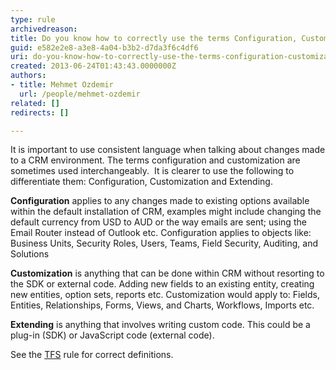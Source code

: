 ```yaml
---
type: rule
archivedreason: 
title: Do you know how to correctly use the terms Configuration, Customization and Extending in the CRM context?
guid: e582e2e8-a3e8-4a04-b3b2-d7da3f6c4df6
uri: do-you-know-how-to-correctly-use-the-terms-configuration-customization-and-extending-in-the-crm-context
created: 2013-06-24T01:43:43.0000000Z
authors:
- title: Mehmet Ozdemir
  url: /people/mehmet-ozdemir
related: []
redirects: []

---
```


It is important to use consistent language when talking about changes made to a CRM environment. The terms configuration and customization are sometimes used interchangeably.  It is clearer to use the following to differentiate them: Configuration, Customization and Extending.



<!--endintro-->
**Configuration** applies to any changes made to existing options available within the default installation of CRM, examples might include changing the default currency from USD to AUD or the way emails are sent; using the Email Router instead of Outlook etc.
Configuration applies to objects like: Business Units, Security Roles, Users, Teams, Field Security, Auditing, and Solutions

 **Customization** is anything that can be done within CRM without resorting to the SDK or external code. Adding new fields to an existing entity, creating new entities, option sets, reports etc.
Customization would apply to: Fields, Entities, Relationships, Forms, Views, and Charts, Workflows, Imports etc.

 **Extending** is anything that involves writing custom code. This could be a plug-in (SDK) or JavaScript code (external code).



See the [TFS](/do-you-know-how-to-correctly-use-the-terms-configuration-and-customization-in-the-tfs-context) rule for correct definitions.
